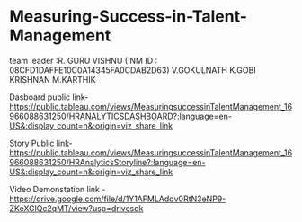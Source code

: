 # Measuring-Success-in-Talent-Management
team leader :R. GURU VISHNU ( NM ID : 08CFD1DAFFE10C0A14345FA0CDAB2D63)
V.GOKULNATH
K.GOBI KRISHNAN
M.KARTHIK

Dasboard public link- https://public.tableau.com/views/MeasuringsuccessinTalentManagement_16966088631250/HRANALYTICSDASHBOARD?:language=en-US&:display_count=n&:origin=viz_share_link 

Story Public link- https://public.tableau.com/views/MeasuringsuccessinTalentManagement_16966088631250/HRAnalyticsStoryline?:language=en-US&:display_count=n&:origin=viz_share_link

Video Demonstation link - https://drive.google.com/file/d/1Y1AFMLAddv0RtN3eNP9-ZKeXGlQc2qMT/view?usp=drivesdk
